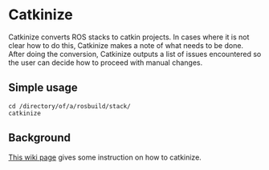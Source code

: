 Catkinize
=========

Catkinize converts ROS stacks to catkin projects.  In cases where it is not
clear how to do this, Catkinize makes a note of what needs to be done.  After
doing the conversion, Catkinize outputs a list of issues encountered so the user
can decide how to proceed with manual changes.

Simple usage
------------

    cd /directory/of/a/rosbuild/stack/
    catkinize

Background
----------

[This wiki page](http://www.ros.org/wiki/win_ros/catkinization)
gives some instruction on how to catkinize.

